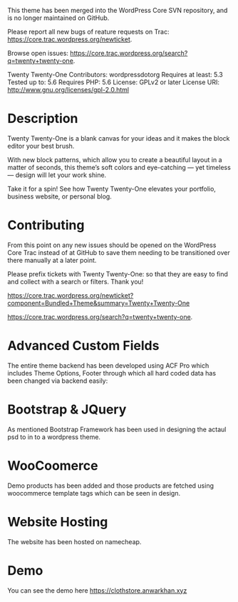 This theme has been merged into the WordPress Core SVN repository, and is no longer maintained on GitHub.

Please report all new bugs of reature requests on Trac: https://core.trac.wordpress.org/newticket.

Browse open issues: https://core.trac.wordpress.org/search?q=twenty+twenty-one.

Twenty Twenty-One
Contributors: wordpressdotorg Requires at least: 5.3 Tested up to: 5.6 Requires PHP: 5.6 License: GPLv2 or later License URI: http://www.gnu.org/licenses/gpl-2.0.html

# Description
Twenty Twenty-One is a blank canvas for your ideas and it makes the block editor your best brush.

With new block patterns, which allow you to create a beautiful layout in a matter of seconds, this theme’s soft colors and eye-catching — yet timeless — design will let your work shine.

Take it for a spin! See how Twenty Twenty-One elevates your portfolio, business website, or personal blog.

# Contributing
From this point on any new issues should be opened on the WordPress Core Trac instead of at GitHub to save them needing to be transitioned over there manually at a later point.

Please prefix tickets with Twenty Twenty-One: so that they are easy to find and collect with a search or filters. Thank you!

https://core.trac.wordpress.org/newticket?component=Bundled+Theme&summary=Twenty+Twenty-One

https://core.trac.wordpress.org/search?q=twenty+twenty-one.

# Advanced Custom Fields
The entire theme backend has been developed using ACF Pro which includes Theme Options, Footer through which all hard coded data has been changed via backend
easily:

# Bootstrap & JQuery
As mentioned Bootstrap Framework has been used in designing the actaul psd to in to a wordpress theme.
<script src="https://code.jquery.com/jquery-3.4.1.slim.min.js" integrity="sha384-J6qa4849blE2+poT4WnyKhv5vZF5SrPo0iEjwBvKU7imGFAV0wwj1yYfoRSJoZ+n" crossorigin="anonymous"></script>
<script src="https://cdn.jsdelivr.net/npm/popper.js@1.16.0/dist/umd/popper.min.js" integrity="sha384-Q6E9RHvbIyZFJoft+2mJbHaEWldlvI9IOYy5n3zV9zzTtmI3UksdQRVvoxMfooAo" crossorigin="anonymous"></script>
<script src="https://cdn.jsdelivr.net/npm/bootstrap@4.4.1/dist/js/bootstrap.min.js" integrity="sha384-wfSDF2E50Y2D1uUdj0O3uMBJnjuUD4Ih7YwaYd1iqfktj0Uod8GCExl3Og8ifwB6" crossorigin="anonymous"></script>

# WooCoomerce
Demo products has been added and those products are fetched using woocommerce template tags which can be seen in design.

# Website Hosting
The website has been hosted on namecheap.

# Demo
You can see the demo here https://clothstore.anwarkhan.xyz


